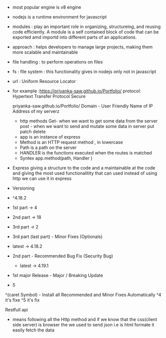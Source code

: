- most popular engine is v8 engine
- nodejs is a runtime environment for javascript

- modules : play an important role in organizing, structureing, and reusing code efficiently. A module is a self contained block of code that can be exported amd importd into different parts of an applications.

- approach : helps developers to manage large projects, making them more scalable and maintainable

- file handling : to perform operations on files

- fs : file system : this functionality gives in nodejs only not in javascript

- url : Uniform Resource Locator
- for example :https://priyanka-saw.github.io/Portfolio/
              protocol: 
              Hypertext
              Transfer
              Protocol
              Secure
    
    priyanka-saw.github.io/Portfolio/
    Domain - User Friendly Name of IP Address of my serverz

    - http methods
    Get- when we want to get some data from the server
    post - when we want to send and mutate some data in server
    put 
    patch
    delete

    <!-- Express is a framework -->
    - app is an instance of express
    - Method is an HTTP request method , in lowercase
    - Path is a path on the server 
    - HANDLER is the functions executed when the routes is matched
    - Syntex app.method(path, Handler )

- Express giving a structure to the code and a maintainable at the code and giving the most used functionalitity that can used
  instead of using http we can use it in express


- Versioning
- ^4.18.2
 - 1st part -> 4
 - 2nd part -> 18
 - 3rd part -> 2

 - 3rd part (last part) - Minor Fixes (Optionals)
 - latest -> 4.18.2

 - 2nd part - Recommended Bug Fix (Security Bug)
    - latest ->  4.19.1

- 1st major Release - Major / Breaking Update
- 5

^(caret Symbol) - Install all Recommended and Minor Fixes Automatically 
^4 it's fixe
^5 it's fix 


Restfull api
 - means following all the Http method and if we know that the css(client side server) is browser the we used to send json i.e is html formate it easily fetch the data 